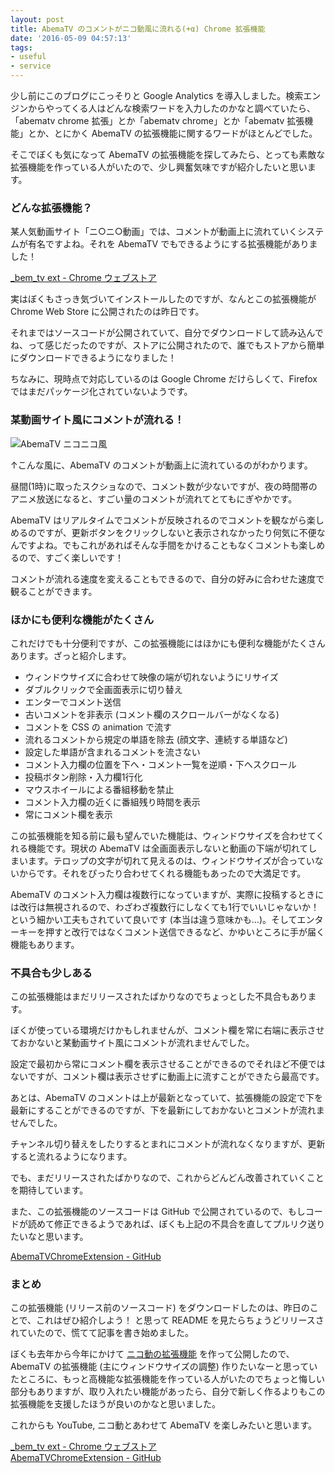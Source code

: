 ```yaml
---
layout: post
title: AbemaTV のコメントがニコ動風に流れる(+α) Chrome 拡張機能
date: '2016-05-09 04:57:13'
tags:
- useful
- service
---
```


少し前にこのブログにこっそりと Google Analytics を導入しました。検索エンジンからやってくる人はどんな検索ワードを入力したのかなと調べていたら、「abematv chrome 拡張」とか「abematv chrome」とか「abematv 拡張機能」とか、とにかく AbemaTV の拡張機能に関するワードがほとんどでした。

そこでぼくも気になって AbemaTV の拡張機能を探してみたら、とっても素敵な拡張機能を作っている人がいたので、少し興奮気味ですが紹介したいと思います。

### どんな拡張機能？
某人気動画サイト「ニ○ニ○動画」では、コメントが動画上に流れていくシステムが有名ですよね。それを AbemaTV でもできるようにする拡張機能がありました！

<a href="https://chrome.google.com/webstore/detail/bemtv-ext/jgbkfdjdcbohgenpccfgldadaofnfknl?hl=ja&gl=JP" target="_blank">\_bem\_tv ext - Chrome ウェブストア</a>

実はぼくもさっき気づいてインストールしたのですが、なんとこの拡張機能が Chrome Web Store に公開されたのは昨日です。

それまではソースコードが公開されていて、自分でダウンロードして読み込んでね、って感じだったのですが、ストアに公開されたので、誰でもストアから簡単にダウンロードできるようになりました！

ちなみに、現時点で対応しているのは Google Chrome だけらしくて、Firefox ではまだパッケージ化されていないようです。

### 某動画サイト風にコメントが流れる！
![AbemaTV ニコニコ風](/content/images/2016/05/abematv_niconico_comment.png)

↑こんな風に、AbemaTV のコメントが動画上に流れているのがわかります。

昼間(1時)に取ったスクショなので、コメント数が少ないですが、夜の時間帯のアニメ放送になると、すごい量のコメントが流れてとてもにぎやかです。

AbemaTV はリアルタイムでコメントが反映されるのでコメントを観ながら楽しめるのですが、更新ボタンをクリックしないと表示されなかったり何気に不便なんですよね。でもこれがあればそんな手間をかけることもなくコメントも楽しめるので、すごく楽しいです！

コメントが流れる速度を変えることもできるので、自分の好みに合わせた速度で観ることができます。

### ほかにも便利な機能がたくさん
これだけでも十分便利ですが、この拡張機能にはほかにも便利な機能がたくさんあります。ざっと紹介します。

* ウィンドウサイズに合わせて映像の端が切れないようにリサイズ
* ダブルクリックで全画面表示に切り替え
* エンターでコメント送信
* 古いコメントを非表示 (コメント欄のスクロールバーがなくなる)
* コメントを CSS の animation で流す
* 流れるコメントから規定の単語を除去 (顔文字、連続する単語など)
* 設定した単語が含まれるコメントを流さない
* コメント入力欄の位置を下へ・コメント一覧を逆順・下へスクロール
* 投稿ボタン削除・入力欄1行化
* マウスホイールによる番組移動を禁止
* コメント入力欄の近くに番組残り時間を表示
* 常にコメント欄を表示

この拡張機能を知る前に最も望んでいた機能は、ウィンドウサイズを合わせてくれる機能です。現状の AbemaTV は全画面表示しないと動画の下端が切れてしまいます。テロップの文字が切れて見えるのは、ウィンドウサイズが合っていないからです。それをぴったり合わせてくれる機能もあったので大満足です。

AbemaTV のコメント入力欄は複数行になっていますが、実際に投稿するときには改行は無視されるので、わざわざ複数行にしなくても1行でいいじゃないか！ という細かい工夫もされていて良いです (本当は違う意味かも…)。そしてエンターキーを押すと改行ではなくコメント送信できるなど、かゆいところに手が届く機能もあります。

### 不具合も少しある
この拡張機能はまだリリースされたばかりなのでちょっとした不具合もあります。

ぼくが使っている環境だけかもしれませんが、コメント欄を常に右端に表示させておかないと某動画サイト風にコメントが流れませんでした。

設定で最初から常にコメント欄を表示させることができるのでそれほど不便ではないですが、コメント欄は表示させずに動画上に流すことができたら最高です。

あとは、AbemaTV のコメントは上が最新となっていて、拡張機能の設定で下を最新にすることができるのですが、下を最新にしておかないとコメントが流れませんでした。

チャンネル切り替えをしたりするとまれにコメントが流れなくなりますが、更新すると流れるようになります。

でも、まだリリースされたばかりなので、これからどんどん改善されていくことを期待しています。

また、この拡張機能のソースコードは GitHub で公開されているので、もしコードが読めて修正できるようであれば、ぼくも上記の不具合を直してプルリク送りたいなと思います。

<a href="https://github.com/nakayuki805/AbemaTVChromeExtension" target="_blank">AbemaTVChromeExtension - GitHub</a>

### まとめ
この拡張機能 (リリース前のソースコード) をダウンロードしたのは、昨日のことで、これはぜひ紹介しよう！ と思って README を見たらちょうどリリースされていたので、慌てて記事を書き始めました。

ぼくも去年から今年にかけて <a href="https://chrome.google.com/webstore/detail/%E3%83%8B%E3%82%B3%E3%83%8B%E3%82%B3%E3%83%9E%E3%83%B3%E3%83%80%E3%83%BC/baiinihbicmkmkhblpboabkckgheaahm?utm_source=chrome-ntp-icon" target="_blank">ニコ動の拡張機能</a> を作って公開したので、AbemaTV の拡張機能 (主にウィンドウサイズの調整) 作りたいなーと思っていたところに、もっと高機能な拡張機能を作っている人がいたのでちょっと悔しい部分もありますが、取り入れたい機能があったら、自分で新しく作るよりもこの拡張機能を支援したほうが良いのかなと思いました。

これからも YouTube, ニコ動とあわせて AbemaTV を楽しみたいと思います。

<a href="https://chrome.google.com/webstore/detail/bemtv-ext/jgbkfdjdcbohgenpccfgldadaofnfknl?hl=ja&gl=JP" target="_blank">\_bem\_tv ext - Chrome ウェブストア</a>  
<a href="https://github.com/nakayuki805/AbemaTVChromeExtension" target="_blank">AbemaTVChromeExtension - GitHub</a>
